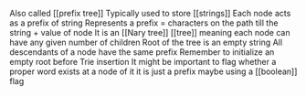 Also called [[prefix tree]]
Typically used to store [[strings]]
Each node acts as a prefix of string
Represents a prefix = characters on the path  till the string + value of node
It is an [[Nary tree]] [[tree]] meaning each node can have any given number of children
Root of the tree is an empty string
All descendants of a node have the same prefix
Remember to initialize an empty root before Trie insertion
It might be important to flag whether a proper word exists at a node of it it is just a prefix maybe using a [[boolean]] flag


